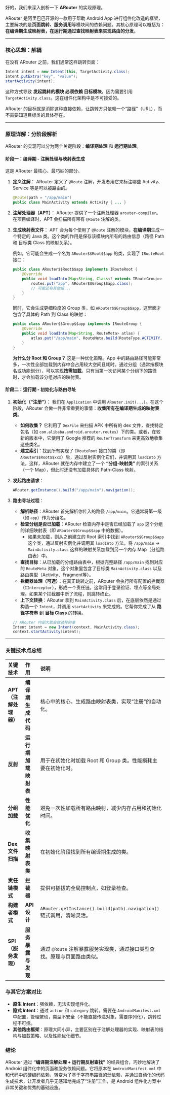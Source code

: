 好的，我们来深入剖析一下 **ARouter** 的实现原理。

ARouter 是阿里巴巴开源的一款用于帮助 Android App 进行组件化改造的框架，主要解决的是**页面跳转、服务调用**等模块间的依赖问题。其核心原理可以概括为：**在编译期生成映射表，在运行期通过查找映射表来实现路由的分发**。

---

### 核心思想：解耦

在没有 ARouter 之前，我们通常这样跳转页面：
```java
Intent intent = new Intent(this, TargetActivity.class);
intent.putExtra("key", "value");
startActivity(intent);
```
这种方式导致 **发起跳转的模块 必须依赖 目标模块**，因为需要引用 `TargetActivity.class`。这在组件化架构中是不可接受的。

ARouter 的目标就是消除这种直接依赖，让跳转方只依赖一个“路径”（URL），而不需要知道目标类的具体存在。

---

### 原理详解：分阶段解析

ARouter 的实现可以分为两个关键阶段：**编译期处理** 和 **运行期处理**。

#### 阶段一：编译期 - 注解处理与映射表生成

这是 ARouter 最核心、最巧妙的部分。

1.  **定义注解**：
    ARouter 定义了 `@Route` 注解，开发者用它来标注哪些 Activity、Service 等是可以被路由的。
    ```java
    @Route(path = "/app/main")
    public class MainActivity extends Activity { ... }
    ```

2.  **注解处理器（APT）**：
    ARouter 提供了一个注解处理器 `arouter-compiler`。在项目编译时，APT 会扫描所有带有 `@Route` 注解的类。

3.  **生成映射表文件**：
    APT 会为每个使用了 `@Route` 注解的模块，**在编译期**生成一个特定的 Java 类。这个类的作用是保存该模块内所有的路由信息（路径 Path 和 目标类 Class 的映射关系）。

    例如，它可能会生成一个名为 `ARouter$$Root$$app` 的类，实现了 `IRouteRoot` 接口：
    ```java
    public class ARouter$$Root$$app implements IRouteRoot {
        @Override
        public void loadInto(Map<String, Class<? extends IRouteGroup>> routes) {
            routes.put("app", ARouter$$Group$$app.class);
            // 可能还有其他组...
        }
    }
    ```
    同时，它会生成更细粒度的 Group 类，如 `ARouter$$Group$$app`，这里面才包含了具体的 Path 到 Class 的映射：
    ```java
    public class ARouter$$Group$$app implements IRouteGroup {
        @Override
        public void loadInto(Map<String, RouteMeta> atlas) {
            atlas.put("/app/main", RouteMeta.build(RouteType.ACTIVITY, MainActivity.class, "/app/main", "app", ...));
        }
    }
    ```

    **为什么分 Root 和 Group？**
    这是一种优化策略。App 中的路由路径可能非常多，一次性全部加载到内存中会占用较大空间且耗时。通过分组（通常按模块名或功能划分），可以实现**按需加载**。只有当第一次访问某个分组下的路径时，才会加载该分组对应的映射表。

#### 阶段二：运行期 - 初始化与路由寻址

1.  **初始化（“注册”）**：
    我们在 `Application` 中调用 `ARouter.init(...)`。在这个阶段，ARouter 会做一件非常重要的事情：**收集所有在编译期生成的映射表类**。

    - **如何收集？** 它利用了 `DexFile` 来扫描 APK 中所有的 dex 文件，查找特定包名（如 `com.alibaba.android.arouter.routes`）下的类。或者，在较新的版本中，它使用了 Google 推荐的 `RouterTransform` 来更高效地收集这些类名。
    - **建立索引**：找到所有实现了 `IRouteRoot` 接口的类（即 `ARouter$$Root$$xxx`）后，通过反射实例化它们，并调用其 `loadInto` 方法。这样，ARouter 就在内存中建立了一个 **“分组-映射类”** 的索引关系（一个 Map），但此时还没有加载具体的 Path-Class 映射。

2.  **发起路由请求**：
    ```java
    ARouter.getInstance().build("/app/main").navigation();
    ```

3.  **路由寻址过程**：
    - **解析路径**：ARouter 首先解析你传入的路径 `/app/main`。它通常将第一级（如 `app`）作为分组名。
    - **检查分组是否已加载**：ARouter 检查内存中是否已经加载了 `app` 这个分组的详细映射表（即 `ARouter$$Group$$app` 中的数据）。
        - 如果未加载，则从之前建立的 Root 索引中找到 `ARouter$$Group$$app` 这个类，通过反射实例化并调用其 `loadInto` 方法，将 `/app/main` -> `MainActivity.class` 这样的映射关系加载到另一个内存 Map（分组路由表）中。
    - **查找目标**：从已加载的分组路由表中，根据完整路径 `/app/main` 找到对应的 `RouteMeta` 对象，这个对象里包含了目标类 `MainActivity.class` 以及路由类型（Activity、Fragment等）。
    - **拦截器处理（可选）**：在真正跳转之前，ARouter 会执行所有配置的拦截器（`IInterceptor`），形成一个责任链。这常用于登录验证、埋点等全局处理。如果某个拦截器中断了流程，则跳转终止。
    - **上下文转换**：ARouter 拿到 `MainActivity.class` 后，在底层依然是通过构造一个 `Intent`，并调用 `startActivity` 来完成的。它帮你完成了从 **路径字符串** 到 **目标 Class** 的转换。
    ```java
    // ARouter 内部大致会做这样的事
    Intent intent = new Intent(context, MainActivity.class);
    context.startActivity(intent);
    ```

---

### 关键技术点总结

| 关键技术 | 作用 | 说明 |
| :--- | :--- | :--- |
| **APT（注解处理器）** | **编译期生成代码** | 核心中的核心，生成路由映射表类，实现“注册”的自动化。 |
| **反射** | **运行期加载映射表** | 用于在初始化时加载 Root 和 Group 类。性能损耗主要在初始化时。 |
| **分组加载** | **性能优化** | 避免一次性加载所有路由映射，减少内存占用和初始化时间。 |
| **Dex文件扫描** | **收集映射表类** | 在初始化阶段找到所有编译期生成的类。 |
| **责任链模式** | **拦截器** | 提供可插拔的全局控制点，如登录检查。 |
| **构建者模式** | **API设计** | `ARouter.getInstance().build(path).navigation()` 链式调用，清晰灵活。 |
| **SPI（服务发现）** | **服务暴露与发现** | 通过 `@Route` 注解暴露服务实现类，通过接口类型查找。原理与页面路由类似。 |

### 与其它方案对比

- **原生 Intent**：强依赖，无法实现组件化。
- **隐式 Intent**：通过 `action` 和 `category` 跳转。需要在 `AndroidManifest.xml` 中配置，管理繁琐，类型不安全（不能直接传递对象，需要序列化），跳转过程不可控。
- **其他路由框架**：原理大同小异，主要区别在于注解处理器的实现、映射表的结构与加载策略、以及性能优化细节。

### 结论

ARouter 通过 **“编译期注解处理 + 运行期反射查找”** 的经典组合，巧妙地解决了 Android 组件化中的页面和服务依赖问题。它将原本在 `AndroidManifest.xml` 中和代码中的硬编码依赖，转变为了基于字符串路径的弱依赖，并通过自动化的代码生成技术，让开发者几乎无感知地完成了“注册”工作，是 Android 组件化方案中非常关键和优秀的基础设施。